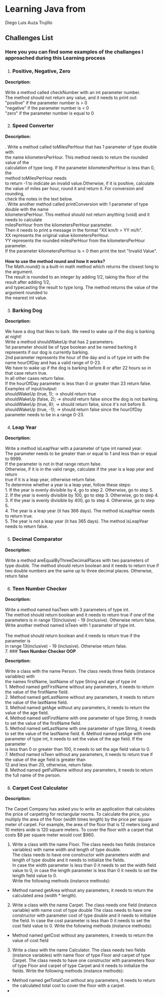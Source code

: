 # Learning Java from
Diego Luis Auza Trujillo

 

## Challenges List 

### Here you you can find some examples of the challanges I approached during this Learning process 

1. ### Positive, Negative, Zero<br>
  **Description:** <br>
  <br>
      Write a method called checkNumber with an int parameter number.<br>
      The method should not return any value, and it needs to print out:<br>
      "positive" if the parameter number is > 0<br>
      "negative" if the parameter number is < 0<br>
      "zero" if the parameter number is equal to 0<br>

2. ### **Speed Converter**<br>
  **Description:** <br>
  <br>
      . Write a method called toMilesPerHour that has 1 parameter of type double with<br> 
      the name kilometersPerHour. This method needs to return the rounded value of the<br>
      calculation of type long. If the parameter kilometersPerHour is less than 0, the<br> 
      method toMilesPerHour needs<br>
      to return -1 to indicate an invalid value.Otherwise, if it is positive, calculate<br> 
      the value of miles per hour, round it and return it. For conversion and rounding,<br>
      check the notes in the text below.<br>
      . Write another method called printConversion with 1 parameter of type double with the name<br>
      kilometersPerHour. This method should not return anything (void) and it needs to calculate<br>
      milesPerHour from the kilometersPerHour parameter.<br>
      Then it needs to print a message in the format "XX km/h = YY mi/h".<br>
      XX represents the original value kilometersPerHour.<br>
      YY represents the rounded milesPerHour from the kilometersPerHour parameter.<br>
      If the parameter kilometersPerHour is < 0 then print the text "Invalid Value".<br>
      <br>
      **How to use the method round and how it works?**
      <br>
      The Math.round() is a built-in math method which returns the closest long to the argument.<br> The result is rounded to an integer by adding 1/2,       taking the floor of the result after adding 1/2,<br>and typecasting the result to type long. The method returns the value of the argument rounded       to<br> the nearest int value.<br>

3. ### **Barking Dog**<br>
**Description:** <br>
<br>
      We have a dog that likes to bark.  We need to wake up if the dog is barking at night!<br>
      Write a method shouldWakeUp that has 2 parameters.<br>
      1st parameter should be of type boolean and be named barking it represents if our dog is currently barking.<br>
      2nd parameter represents the hour of the day and is of type int with the name hourOfDay and has a valid range of 0-23.<br>
      We have to wake up if the dog is barking before 8 or after 22 hours so in that case return true.<br>
      In all other cases return false.<br>
      If the hourOfDay parameter is less than 0 or greater than 23 return false.<br>
      Examples of input/output:<br>
      shouldWakeUp (true, 1); → should return true<br>
      shouldWakeUp (false, 2); → should return false since the dog is not barking.<br>
      shouldWakeUp (true, 8); → should return false, since it's not before 8.<br>
      shouldWakeUp (true, -1); → should return false since the hourOfDay parameter needs to be in a range 0-23.<br>
      
4. ### **Leap Year**<br>
**Description:** <br>
<br>
      Write a method isLeapYear with a parameter of type int named year.<br>
      The parameter needs to be greater than or equal to 1 and less than or equal to 9999.<br>
      If the parameter is not in that range return false.<br>
      Otherwise, if it is in the valid range, calculate if the year is a leap year and return <br>
      true if it is a leap year, otherwise return false.<br>
      To determine whether a year is a leap year, follow these steps: <br>
      1. If the year is evenly divisible by 4, go to step 2. Otherwise, go to step 5.<br>
      2. If the year is evenly divisible by 100, go to step 3. Otherwise, go to step 4.<br>
      3. If the year is evenly divisible by 400, go to step 4. Otherwise, go to step 5.<br>
      4. The year is a leap year (it has 366 days). The method isLeapYear needs to return true.<br>
      5. The year is not a leap year (it has 365 days). The method isLeapYear needs to return false.<br>
      
5. ### **Decimal Comparator**<br>
**Description:** <br>
<br>
     Write a method areEqualByThreeDecimalPlaces with two parameters of type double.
     The method should return boolean and it needs to return true if two double numbers 
     are the same up to three decimal places. Otherwise, return false
     
6. ### **Teen Number Checker**<br>
**Description:** <br>
<br>
     Write a method named hasTeen with 3 parameters of type int.<br>
     The method should return boolean and it needs to return true if one of the<br>
     parameters is in range 13(inclusive) - 19 (inclusive). Otherwise return false.<br>
     Write another method named isTeen with 1 parameter of type int.<br>
     <br>
     The method should return boolean and it needs to return true if the parameter is <br>
     in range 13(inclusive) - 19 (inclusive). Otherwise return false.<br>
7. ### **Teen Number Checker OOP**<br>

**Description:** <br>
   <br>
    Write a class with the name Person. The class needs three fields (instance variables) with
    <br>the names firstName, lastName of type String and age of type int<br>
    1. Method named getFirstName without any parameters, it needs to return the value of the firstName field.<br>
    2. Method named getLastName without any parameters, it needs to return the value of the lastName field.<br>
    3. Method named getAge without any parameters, it needs to return the value of the age field.<br>
    4. Method named setFirstName with one parameter of type String, it needs to set the value of the firstName field.<br>
    5. Method named setLastName with one parameter of type String, it needs to set the value of the lastName field.
    6. Method named setAge with one parameter of type int, it needs to set the value of the age field. If the parameter<br> is less than 0 or greater than 100, it needs to set the age field value to 0.<br>
    7. Method named isTeen without any parameters, it needs to return true if the value of the age field is greater than<br> 12 and less than 20, otherwise, return false.<br>
    8. Method named getFullName without any parameters, it needs to return the full name of the person.<br>

8. ### **Carpet Cost Calculator**<br>

**Description:** <br>
<br>
    The Carpet Company has asked you to write an application that calculates the price of carpeting for rectangular rooms.
    To calculate the price, you multiply the area of the floor (width times length) by the price per square meter of carpet. 
    For example, the area of the floor that is 12 meters long and 10 meters wide is 120 square meters. To cover the floor
    with a carpet that costs $8 per square meter would cost $960.
<br>
 1. Write a class with the name Floor. The class needs two fields (instance variables) with name width and length of type double.<br>
The class needs to have one constructor with parameters width and length of type double and it needs to initialize the fields.<br>
In case the width parameter is less than 0 it needs to set the width field value to 0, in case the length parameter is less than 0 it needs to set the length field value to 0.<br>
Write the following methods (instance methods):<br>
* Method named getArea without any parameters, it needs to return the calculated area (width * length).
2. Write a class with the name Carpet. The class needs one field (instance variable) with name cost of type double The class needs to have one constructor with parameter cost of type double and it needs to initialize the field.
In case the cost parameter is less than 0 it needs to set the cost field value to 0.
Write the following methods (instance methods): <br>
* Method named getCost without any parameters, it needs to return the value of cost field<br>
3. Write a class with the name Calculator. The class needs two fields (instance variables) with name floor of type Floor and carpet of type Carpet.
The class needs to have one constructor with parameters floor of type Floor and carpet of type Carpet and it needs to initialize the fields.
Write the following methods (instance methods):

* Method named getTotalCost without any parameters, it needs to return the calculated total cost to cover the floor with a carpet.
* 


  

      
      
   


